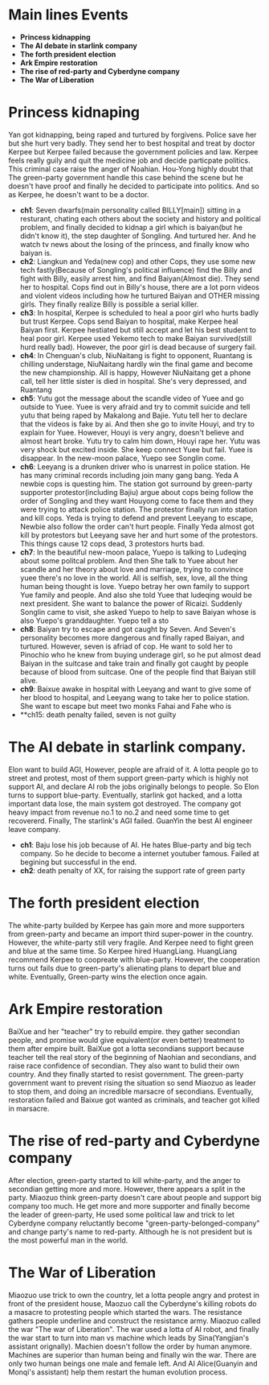# Main lines Events
* **Princess kidnapping**
* **The AI debate in starlink company**
* **The forth president election**
* **Ark Empire restoration**
* **The rise of red-party and Cyberdyne company**
* **The War of Liberation**

# Princess kidnaping
Yan got kidnapping, being raped and turtured by forgivens. Police save her but she hurt very badly. They send her to best hospital and treat by doctor Kerpee but Kerpee failed because the government policies and law. Kerpee feels really guily and quit the medicine job and decide particpate politics. This criminal case raise the anger of Noahian. Hou-Yong highly doubt that The green-party government handle this case behind the scene but he doesn't have proof and finally he decided to participate into politics. And so as Kerpee, he doesn't want to be a doctor. 
  * **ch1**: Seven dwarfs(main personality called BILLY[main]) sitting in a resturant, chating each others about the society and history and political problem, and finally decided to kidnap a girl which is baiyan(but he didn't know it), the step daughter of Songling. And turtured her. And he watch tv news about the losing of the princess, and finally know who baiyan is.
  * **ch2**: Liangkun and Yeda(new cop) and other Cops, they use some new tech fastly(Because of Songling's political influence) find the Billy and fight with Billy, easily arrest him, and find Baiyan(Almost die). They send her to hospital. Cops find out in Billy's house, there are a lot porn videos and violent videos including how he turtured Baiyan and OTHER missing girls. They finally realize Billy is possible a serial killer. 
  * **ch3**: In hospital, Kerpee is scheduled to heal a poor girl who hurts badly but trust Kerpee. Cops send Baiyan to hospital, make Kerpee heal Baiyan first. Kerpee hestiated but still accept and let his best student to heal poor girl. Kerpee used Yekemo tech to make Baiyan survived(still hurd really bad). However, the poor girl is dead because of surgery fail.
  * **ch4**: In Chenguan's club, NiuNaitang is fight to opponent, Ruantang is chilling understage, NiuNaitang hardly win the final game and become the new championship. All is happy, However NiuNaitang get a phone call, tell her little sister is died in hospital. She's very depressed, and Ruantang 
  * **ch5**: Yutu got the message about the scandle video of Yuee and go outside to Yuee. Yuee is very afraid and try to commit suicide and tell yutu that being raped by Makalong and Bajie. Yutu tell her to declare that the videos is fake by ai. And then she go to invite Houyi, and try to explain for Yuee. However, Houyi is very angry, doesn't believe and almost heart broke. Yutu try to calm him down, Houyi rape her. Yutu was very shock but excited inside. She keep connect Yuee but fail. Yuee is disappear. In the new-moon palace, Yuepo see Songlin come.
  * **ch6**: Leeyang is a drunken driver who is unarrest in police station. He has many criminal records including join many gang bang. Yeda A newbie cops is questing him. The station got surround by green-party supporter protestor(including Bajiu) argue about cops being follow the order of Songling and they want Houyong come to face them and they were trying to attack police station. The protestor finally run into station and kill cops. Yeda is trying to defend and prevent Leeyang to escape, Newbie also follow the order can't hurt people. Finally Yeda almost got kill by protestors but Leeyang save her and hurt some of the protestors. This things cause 12 cops dead, 3 protestors hurts bad.
  * **ch7**: In the beautiful new-moon palace, Yuepo is talking to Ludeqing about some politcal problem. And then She talk to Yuee about her scandle and her theory about love and marriage, trying to convince yuee there's no love in the world. All is selfish, sex, love, all the thing human being thought is love. Yuepo betray her own family to support Yue family and people. And also she told Yuee that ludeqing would be next president. She want to balance the power of Ricaizi. Suddenly Songlin came to visit, she asked Yuepo to help to save Baiyan whose is also Yuepo's granddaughter. Yuepo tell a sto
  * **ch8**: Baiyan try to escape and got caught by Seven. And Seven's personality becomes more dangerous and finally raped Baiyan, and turtured. However, seven is afriad of cop. He want to sold her to Pinochio who he knew from buying underage girl, so he put almost dead Baiyan in the suitcase and take train and finally got caught by people because of blood from suitcase. One of the people find that Baiyan still alive.
  * **ch9**: Baixue awake in hospital with Leeyang and want to give some of her blood to hospital, and Leeyang wang to take her to police station. She want to escape but meet two monks Fahai and Fahe who is 
  * **ch15: death penalty failed, seven is not guilty

# The AI debate in starlink company.
Elon want to build AGI, However, people are afraid of it. A lotta people go to street and protest, most of them support green-party which is highly not support AI, and declare AI rob the jobs originally belongs to people. So Elon turns to support blue-party. Eventually, starlink got hacked, and a lotta important data lose, the main system got destroyed. The company got heavy impact from revenue no.1 to no.2 and need some time to get recovererd. Finally, The starlink's AGI failed. GuanYin the best AI engineer leave company. 
  * **ch1**: Baju lose his job because of AI. He hates Blue-party and big tech company. So he decide to become a internet youtuber famous. Failed at begining but successful in the end. 
  * **ch2**: death penalty of XX, for raising the support rate of green party

# The forth president election
The white-party builded by Kerpee has gain more and more supporters from green-party and became an import third super-power in the country. However, the white-party still very fragile. And Kerpee need to fight green and blue at the same time. So Kerpee hired HuangLiang. HuangLiang recommend Kerpee to coopreate with blue-party. However, the cooperation turns out fails due to green-party's alienating plans to depart blue and white. Eventually, Green-party wins the election once again.

# Ark Empire restoration
BaiXue and her "teacher" try to rebuild empire. they gather secondian people, and promise would give equivalent(or even better) treatment to them after empire built. BaiXue got a lotta secondians support because teacher tell the real story of the beginning of Naohian and secondians, and raise race confidence of secondian. They also want to bulid their own country. And they finally started to resist government. The green-party government want to prevent rising the situation so send Miaozuo as leader to stop them, and doing an incredible marsacre of secondians. Eventually, restoration failed and Baixue got wanted as criminals, and teacher got killed in marsacre.

# The rise of red-party and Cyberdyne company
After election, green-party started to kill white-party, and the anger to secondian getting more and more. However, there appears a split in the party. Miaozuo think green-party doesn't care about people and support big company too much. He get more and more supporter and finally become the leader of green-party, He used some political law and trick to let Cyberdyne company reluctantly become "green-party-belonged-company" and change party's name to red-party. Although he is not president but is the most powerful man in the world.

# The War of Liberation
Miaozuo use trick to own the country, let a lotta people angry and protest in front of the president house, Maozuo call the Cyberdyne's killing robots do a masacre to protesting people which started the wars. The resistance gathers people underline and construct the resistance army. Miaozuo called the war "The war of Liberation". The war used a lotta of AI robot, and finally the war start to turn into man vs machine which leads by Sina(Yangjian's assistant orignally). Machien doesn't follow the order by human anymore. Machines are superior than human being and finally win the war. There are only two human beings one male and female left. And AI Alice(Guanyin and Monqi's assistant) help them restart the human evolution process.
